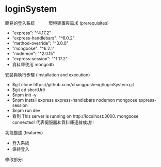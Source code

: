 # loginSystem
簡易的登入系統 
<image src="https://user-images.githubusercontent.com/88585009/154337452-d3bc1c17-d28f-4ae6-9e7c-f7b1014d9655.png" style="width:10; height:10;"> 
<image src="https://user-images.githubusercontent.com/88585009/154337528-628f74d2-9895-429e-9afd-c8350f4a4813.png" style="width:10; height:10;">
<image src="https://user-images.githubusercontent.com/88585009/154337622-202aa850-3b6e-4239-aaa9-2d12b5acbd30.png" style="width:10; height:10;">
環境建置與需求 (prerequisites)
<ul>
<li>
    "express": "^4.17.2"
    </li>
    <li>
    "express-handlebars": "^6.0.2"
     </li>
    <li>
    "method-override": "^3.0.0"
     </li>
    <li>
    "mongoose": "^6.2.1"
     </li>
    <li>
    "nodemon": "^2.0.15"
</li>
<li>
  "express-session": "^1.17.2"
</li>
 <li>
資料庫使用:mongodb
    </li>
</ul>

安裝與執行步驟 (installation and execution)
<ul>
<li>
$git clone https://github.com/changpusheng/loginSystem.git
</li>
<li>
$git cd  shortUrl/
</li>
<li>
$npm init -y
</li>
<li>
$npm install express express-handlebars nodemon mongoose express-session
</li>
<li>
$npm run dev
</li>
<li>
看到 
This server is running on http://localhost:3000.
mongoose connected!
代表伺服器和資料庫連線成功!!
</li>
</ul>
功能描述 (features)
<ul>
<li>
登入系統
</li>
<li>
保持登入
</li>
</ul>

修改部分:

